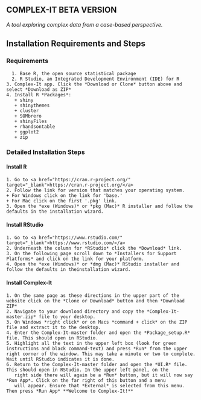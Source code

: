 
  
  ## COMPLEX-IT BETA VERSION
  *A tool exploring complex data from a case-based perspective.* 
  
  ## Installation Requirements and Steps
  
  
  ### Requirements 
      1. Base R, the open source statistical package 
      2. R Studio, an Integrated Development Environment (IDE) for R 
    3. Complex-It app. Click the *Download or Clone* button above and select *Download as ZIP*
    4. Install R *Packages*:
       + shiny
       + shinythemes
       + cluster
       + SOMbrero
       + shinyFiles
       + rhandsontable
       + ggplot2
       + zip
    
    
   ### Detailed Installation Steps
    
   #### Install R
    1. Go to <a href="https://cran.r-project.org/" target="_blank">https://cran.r-project.org/</a>
    2. Follow the link for version that matches your operating system.
    + For Windows click on the link for 'base.'
    + For Mac click on the first '.pkg' link.
    3. Open the *exe (Windows)* or *pkg (Mac)* R installer and follow the defaults in the installation wizard.
    
   #### Install RStudio
    1. Go to <a href="https://www.rstudio.com/" target="_blank">https://www.rstudio.com/</a>
    2. Underneath the column for *RStudio* click the *Download* link.
    3. On the following page scroll down to *Installers for Support Platforms* and click on the link for your platform.
    4. Open the *exe (Windows)* or *dmg (Mac)* RStudio installer and follow the defaults in theinstallation wizard.
    
   #### Install Complex-It
    1. On the same page as these directions in the upper part of the website click on the *Clone or Download* button and then *Download        ZIP*
    2. Navigate to your download directory and copy the *Complex-It-master.zip* file to your desktop.
    3. On Windows *right click* or on Macs *command + click* on the ZIP file and extract it to the desktop.
    4. Enter the Complex-It-master folder and open the *Package_setup.R* file. This should open in RStudio.
    5. Highlight all the text in the upper left box (look for green instructions and black command-text) and press *Run* from the upper        right corner of the window. This may take a minute or two to complete. Wait until RStudio indicates it is done.
    6. Return to the Complex-It-master folder and open the *UI.R* file. This should open in RStudio. In the upper left panel, on the     
       right side there will again be a *Run* button, but it will now say *Run App*. Click on the far right of this button and a menu 
       will appear. Ensure that *External* is selected from this menu. Then press *Run App* **Welcome to Complex-It!**
